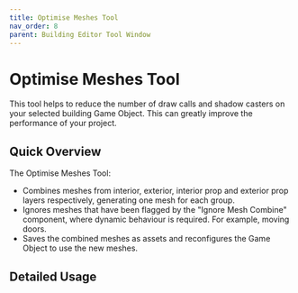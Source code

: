 ```yaml
---
title: Optimise Meshes Tool
nav_order: 8
parent: Building Editor Tool Window
---
```


# Optimise Meshes Tool

This tool helps to reduce the number of draw calls and shadow casters on your selected building Game Object. This can greatly improve the performance of your project.

## Quick Overview

The Optimise Meshes Tool:

- Combines meshes from interior, exterior, interior prop and exterior prop layers respectively, generating one mesh for each group.
- Ignores meshes that have been flagged by the "Ignore Mesh Combine" component, where dynamic behaviour is required. For example, moving doors.
- Saves the combined meshes as assets and reconfigures the Game Object to use the new meshes.

## Detailed Usage
